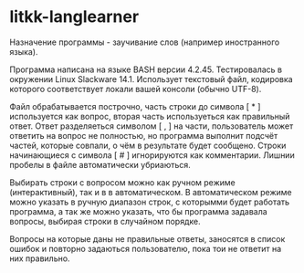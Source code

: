 # litkk-langlearner

 Назначение программы - заучивание слов (например иностранного языка).

 Программа написана на языке BASH версии 4.2.45.
Тестировалась в окружении Linux Slackware 14.1.
Использует текстовый файл, кодировка которого соответствует локали вашей консоли (обычно UTF-8).

Файл обрабатывается построчно, часть строки до символа [ * ] используется как вопрос, 
вторая часть используеться как правильный ответ.
Ответ разделяеться символом [ , ] на части, пользователь может ответить на вопрос не полностью,
но программа выполнит подсчёт частей, которые совпали, о чём в результате будет сообщено.
Строки начинающиеся с символа [ # ] игнорируются как комментарии.
Лишнии пробелы в файле автоматически убриаються.

Выбирать строки с вопросом можно как ручном режиме (интерактивный), так и в в автоматическом.
В автоматическом режиме можно указать в ручную диапазон строк, с которымми будет работать программа, 
а так же можно указать, что бы программа задавала вопросы, выбирая строки в случайном порядке.

Вопросы на которые даны не правильные ответы, заносятся в список ошибок и повторно задаються пользователю, пока 
тои не ответит на них правильно.

